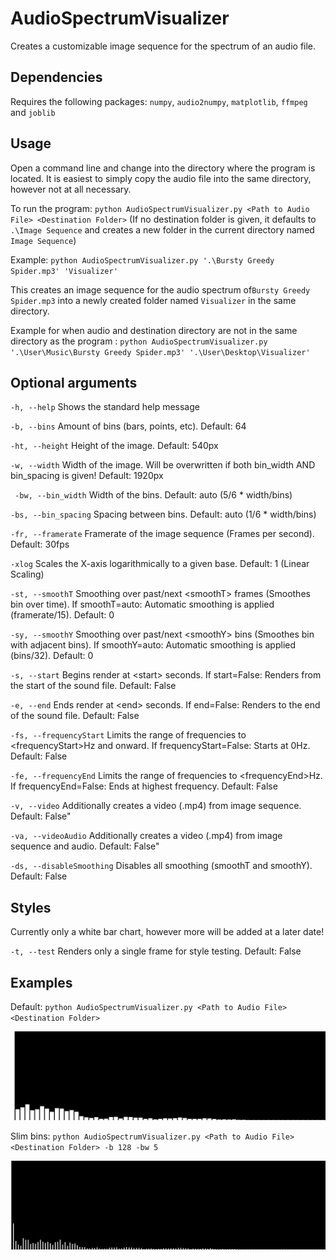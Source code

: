 # AudioSpectrumVisualizer

Creates a customizable image sequence for the spectrum of an audio file.



## Dependencies

Requires the following packages: `numpy`, `audio2numpy`, `matplotlib`, `ffmpeg` and `joblib`



## Usage

Open a command line and change into the directory where the program is located. It is easiest to simply copy the audio file into the same directory, however not at all necessary.

To run the program: `python AudioSpectrumVisualizer.py <Path to Audio File> <Destination Folder>` (If no destination folder is given, it defaults to `.\Image Sequence` and creates a new folder in the current directory named `Image Sequence`)

Example: `python AudioSpectrumVisualizer.py '.\Bursty Greedy Spider.mp3' 'Visualizer'`

This creates an image sequence for the audio spectrum of`Bursty Greedy Spider.mp3` into a newly created folder named `Visualizer` in the same directory.

Example for when audio and destination directory are not in the same directory as the program : `python AudioSpectrumVisualizer.py '.\User\Music\Bursty Greedy Spider.mp3' '.\User\Desktop\Visualizer'`



## Optional  arguments

`-h, --help` Shows the standard help message

`-b, --bins` Amount of bins (bars, points, etc). Default: 64

`-ht, --height` Height of the image. Default: 540px

`-w, --width` Width of the image. Will be overwritten if both bin_width AND bin_spacing is given! Default: 1920px

` -bw, --bin_width` Width of the bins. Default: auto (5/6 * width/bins)

`-bs, --bin_spacing` Spacing between bins. Default: auto (1/6 * width/bins)

`-fr, --framerate` Framerate of the image sequence (Frames per second). Default: 30fps

`-xlog` Scales the X-axis logarithmically to a given base. Default: 1 (Linear Scaling)

`-st, --smoothT` Smoothing over past/next \<smoothT> frames (Smoothes bin over time). If smoothT=auto: Automatic smoothing is applied (framerate/15). Default: 0

`-sy, --smoothY` Smoothing over past/next \<smoothY> bins (Smoothes bin with adjacent bins). If smoothY=auto: Automatic smoothing is applied (bins/32). Default: 0

`-s, --start` Begins render at \<start> seconds. If start=False: Renders from the start of the sound file. Default: False

`-e, --end` Ends render at \<end> seconds. If end=False: Renders to the end of the sound file. Default: False

`-fs, --frequencyStart` Limits the range of frequencies to \<frequencyStart>Hz and onward. If frequencyStart=False: Starts at 0Hz. Default: False

`-fe, --frequencyEnd` Limits the range of frequencies to \<frequencyEnd>Hz. If frequencyEnd=False: Ends at highest frequency. Default: False

`-v, --video` Additionally creates a video (.mp4) from image sequence. Default: False"

`-va, --videoAudio` Additionally creates a video (.mp4) from image sequence and audio. Default: False"

`-ds, --disableSmoothing` Disables all smoothing (smoothT and smoothY). Default: False



## Styles

Currently only a white bar chart, however more will be added at a later date!

`-t, --test` Renders only a single frame for style testing. Default: False



## Examples

Default: `python AudioSpectrumVisualizer.py <Path to Audio File> <Destination Folder>`

<img src=".\screenshots\default.png" alt="default" style="zoom: 50%;" />

Slim bins: `python AudioSpectrumVisualizer.py <Path to Audio File> <Destination Folder> -b 128 -bw 5`

<img src=".\screenshots\slimBins.png" alt="default" style="zoom: 50%;" />
